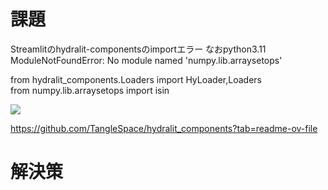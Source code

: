 # 課題
Streamlitのhydralit-componentsのimportエラー
なおpython3.11
ModuleNotFoundError: No module named 'numpy.lib.arraysetops'

from hydralit_components.Loaders import HyLoader,Loaders  
from numpy.lib.arraysetops import isin    



<img src="https://raw.githubusercontent.com/TangleSpace/hydralit_components/main/resources/info_card.PNG">

https://github.com/TangleSpace/hydralit_components?tab=readme-ov-file

# 解決策
